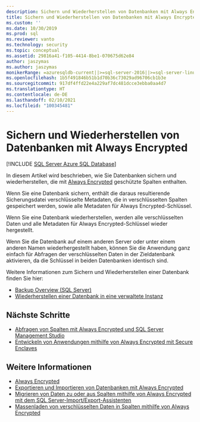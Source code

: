 ```yaml
---
description: Sichern und Wiederherstellen von Datenbanken mit Always Encrypted
title: Sichern und Wiederherstellen von Datenbanken mit Always Encrypted | Microsoft-Dokumentation
ms.custom: ''
ms.date: 10/30/2019
ms.prod: sql
ms.reviewer: vanto
ms.technology: security
ms.topic: conceptual
ms.assetid: 29816a41-f105-4414-8be1-070675d62e84
author: jaszymas
ms.author: jaszymas
monikerRange: =azuresqldb-current||>=sql-server-2016||>=sql-server-linux-2017||=azuresqldb-mi-current
ms.openlocfilehash: 1b5f491846b51b1d70b36c73029ad96706cb1b3e
ms.sourcegitcommit: 917df4ffd22e4a229af7dc481dcce3ebba0aa4d7
ms.translationtype: HT
ms.contentlocale: de-DE
ms.lasthandoff: 02/10/2021
ms.locfileid: "100345481"
---
```

# <a name="backup-and-restore-databases-using-always-encrypted"></a>Sichern und Wiederherstellen von Datenbanken mit Always Encrypted 
[!INCLUDE [SQL Server Azure SQL Database](../../../includes/applies-to-version/sql-asdb.md)]

In diesem Artikel wird beschrieben, wie Sie Datenbanken sichern und wiederherstellen, die mit [Always Encrypted](../../../relational-databases/security/encryption/always-encrypted-database-engine.md) geschützte Spalten enthalten.

Wenn Sie eine Datenbank sichern, enthält die daraus resultierende Sicherungsdatei verschlüsselte Metadaten, die in verschlüsselten Spalten gespeichert werden, sowie alle Metadaten für Always Encrypted-Schlüssel.

Wenn Sie eine Datenbank wiederherstellen, werden alle verschlüsselten Daten und alle Metadaten für Always Encrypted-Schlüssel wieder hergestellt. 

Wenn Sie die Datenbank auf einem anderen Server oder unter einem anderen Namen wiederhergestellt haben, können Sie die Anwendung ganz einfach für Abfragen der verschlüsselten Daten in der Zieldatenbank aktivieren, da die Schlüssel in beiden Datenbanken identisch sind.

Weitere Informationen zum Sichern und Wiederherstellen einer Datenbank finden Sie hier:
- [Backup Overview (SQL Server)](../../backup-restore/backup-overview-sql-server.md)
- [Wiederherstellen einer Datenbank in eine verwaltete Instanz](/azure/sql-database/sql-database-managed-instance-get-started-restore)

## <a name="next-steps"></a>Nächste Schritte
- [Abfragen von Spalten mit Always Encrypted und SQL Server Management Studio](always-encrypted-query-columns-ssms.md)
- [Entwickeln von Anwendungen mithilfe von Always Encrypted mit Secure Enclaves](always-encrypted-enclaves-client-development.md) 

## <a name="see-also"></a>Weitere Informationen
- [Always Encrypted](../../../relational-databases/security/encryption/always-encrypted-database-engine.md)
- [Exportieren und Importieren von Datenbanken mit Always Encrypted](always-encrypted-migrate-using-bacpac.md)
- [Migrieren von Daten zu oder aus Spalten mithilfe von Always Encrypted mit dem SQL Server-Import/Export-Assistenten](always-encrypted-migrate-using-import-export-wizard.md)
- [Massenladen von verschlüsselten Daten in Spalten mithilfe von Always Encrypted](migrate-sensitive-data-protected-by-always-encrypted.md)